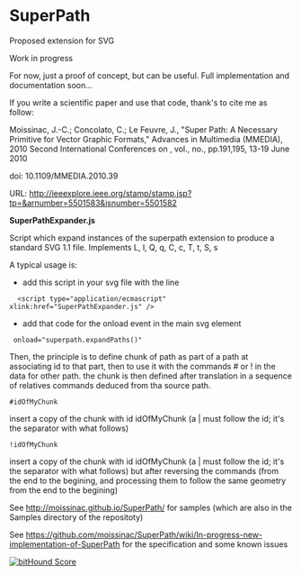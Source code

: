 SuperPath
=========

Proposed extension for SVG

Work in progress

For now, just a proof of concept, but can be useful. Full implementation and documentation soon...

If you write a scientific paper and use that code, thank's to cite me as follow:

Moissinac, J.-C.; Concolato, C.; Le Feuvre, J., "Super Path: A Necessary Primitive for Vector Graphic Formats," Advances in Multimedia (MMEDIA), 2010 Second International Conferences on , vol., no., pp.191,195, 13-19 June 2010

doi: 10.1109/MMEDIA.2010.39

URL: http://ieeexplore.ieee.org/stamp/stamp.jsp?tp=&arnumber=5501583&isnumber=5501582

**SuperPathExpander.js**

Script which expand instances of the superpath extension to produce a standard 
SVG 1.1 file. Implements L, l, Q, q, C, c, T, t, S, s

A typical usage is:

- add this script in your svg file with the line
```
  <script type="application/ecmascript" xlink:href="SuperPathExpander.js" />
```

- add that code for the onload event in the main svg element
```
 onload="superpath.expandPaths()"
```

Then, the principle is to define chunk of path as part of a path at associating id to that part, then to use it with the commands # or ! in the data for other path. the chunk is then defined after translation in a sequence of relatives commands deduced from tha source path. 

```
#idOfMyChunk
```
insert a copy of the chunk with id idOfMyChunk (a | must follow the id; it's the separator with what follows)

```
!idOfMyChunk
```
insert a copy of the chunk with id idOfMyChunk  (a | must follow the id; it's the separator with what follows) but after reversing the commands (from the end to the begining, and processing them to follow the same geometry from the end to the begining)

See http://moissinac.github.io/SuperPath/ for samples (which are also in the Samples directory of the repositoty)

See https://github.com/moissinac/SuperPath/wiki/In-progress-new-implementation-of-SuperPath for the specification and some known issues

<a href="https://www.bithound.io/github/moissinac/SuperPath"><img src="https://www.bithound.io/github/moissinac/SuperPath/badges/score.svg" alt="bitHound Score" /></a>
